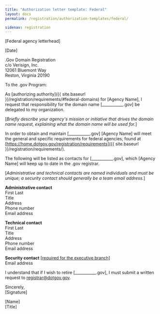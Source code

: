 ```yaml
---
title: "Authorization letter template: Federal"
layout: docs
permalink: /registration/authorization-templates/federal/

sidenav: registration
---
```


[Federal agency letterhead]

[Date]

.Gov Domain Registration\
c/o Verisign, Inc.\
12061 Bluemont Way\
Reston, Virginia 20190

To the .gov Program:

As [authorizing authority]({{ site.baseurl }}/registration/requirements/#federal-domains) for [Agency Name], I request that responsibility for the domain name [\_\_\_\_\_\_\_\_\_\_\_.gov\] be delegated to my organization.

[*Briefly describe your agency's mission or initiative that drives the domain name request, explaining what the domain name will be used for.*]

In order to obtain and maintain [\_\_\_\_\_\_\_\_\_\_\_.gov] [Agency Name] will meet the general and specific requirements for federal agencies, found at [https://home.dotgov.gov/registration/requirements]({{ site.baseurl }}/registration/requirements/).

The following will be listed as contacts for [\_\_\_\_\_\_\_\_\_\_\_.gov], which [Agency Name] will keep up to date in the .gov registrar.

[*Administrative and technical contacts are named individuals and must be unique; a security contact should generally be a team email address.*]

**Administrative contact**\
First Last\
Title\
Address\
Phone number\
Email address

**Technical contact**\
First Last\
Title\
Address\
Phone number\
Email address

**Security contact** [[required for the executive branch](https://cyber.dhs.gov/bod/20-01/#enable-receipt-of-unsolicited-reports)]\
Email address

I understand that if I wish to retire \[\_\_\_\_\_\_\_\_\_\_\_.gov\], I must submit a written request to <registrar@dotgov.gov>.

Sincerely,\
[Signature]

[Name]\
[Title]
